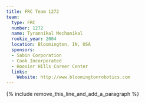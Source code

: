 ```yaml
---
title: FRC Team 1272
team:
  type: FRC
  number: 1272
  name: Tyrannikal Mechanikal
  rookie_year: 2004
  location: Bloomington, IN, USA
  sponsors:
  - Sabin Corporation
  - Cook Incorporated
  - Hoosier Hills Career Center
  links:
    Website: http://www.bloomingtonrobotics.com
---
```


{% include remove_this_line_and_add_a_paragraph %}
